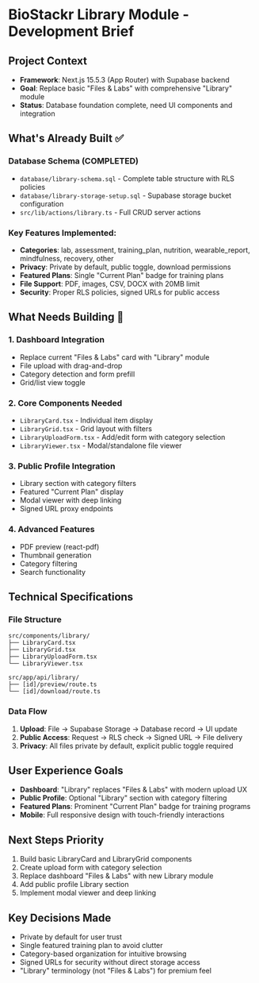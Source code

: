 # BioStackr Library Module - Development Brief

## Project Context
- **Framework**: Next.js 15.5.3 (App Router) with Supabase backend
- **Goal**: Replace basic "Files & Labs" with comprehensive "Library" module
- **Status**: Database foundation complete, need UI components and integration

## What's Already Built ✅

### Database Schema (COMPLETED)
- `database/library-schema.sql` - Complete table structure with RLS policies
- `database/library-storage-setup.sql` - Supabase storage bucket configuration
- `src/lib/actions/library.ts` - Full CRUD server actions

### Key Features Implemented:
- **Categories**: lab, assessment, training_plan, nutrition, wearable_report, mindfulness, recovery, other
- **Privacy**: Private by default, public toggle, download permissions
- **Featured Plans**: Single "Current Plan" badge for training plans
- **File Support**: PDF, images, CSV, DOCX with 20MB limit
- **Security**: Proper RLS policies, signed URLs for public access

## What Needs Building 🚧

### 1. Dashboard Integration
- Replace current "Files & Labs" card with "Library" module
- File upload with drag-and-drop
- Category detection and form prefill
- Grid/list view toggle

### 2. Core Components Needed
- `LibraryCard.tsx` - Individual item display
- `LibraryGrid.tsx` - Grid layout with filters
- `LibraryUploadForm.tsx` - Add/edit form with category selection
- `LibraryViewer.tsx` - Modal/standalone file viewer

### 3. Public Profile Integration
- Library section with category filters
- Featured "Current Plan" display
- Modal viewer with deep linking
- Signed URL proxy endpoints

### 4. Advanced Features
- PDF preview (react-pdf)
- Thumbnail generation
- Category filtering
- Search functionality

## Technical Specifications

### File Structure
```
src/components/library/
├── LibraryCard.tsx
├── LibraryGrid.tsx  
├── LibraryUploadForm.tsx
└── LibraryViewer.tsx

src/app/api/library/
├── [id]/preview/route.ts
└── [id]/download/route.ts
```

### Data Flow
1. **Upload**: File → Supabase Storage → Database record → UI update
2. **Public Access**: Request → RLS check → Signed URL → File delivery
3. **Privacy**: All files private by default, explicit public toggle required

## User Experience Goals
- **Dashboard**: "Library" replaces "Files & Labs" with modern upload UX
- **Public Profile**: Optional "Library" section with category filtering
- **Featured Plans**: Prominent "Current Plan" badge for training programs
- **Mobile**: Full responsive design with touch-friendly interactions

## Next Steps Priority
1. Build basic LibraryCard and LibraryGrid components
2. Create upload form with category selection
3. Replace dashboard "Files & Labs" with new Library module
4. Add public profile Library section
5. Implement modal viewer and deep linking

## Key Decisions Made
- Private by default for user trust
- Single featured training plan to avoid clutter
- Category-based organization for intuitive browsing
- Signed URLs for security without direct storage access
- "Library" terminology (not "Files & Labs") for premium feel

